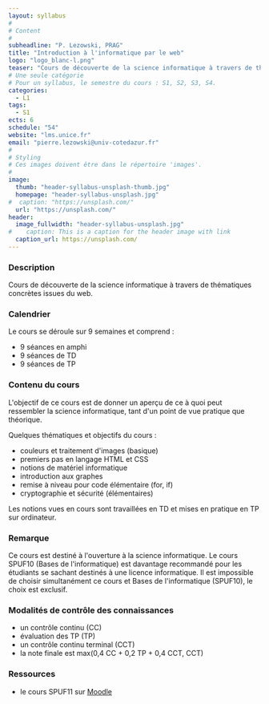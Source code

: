 ```yaml
---
layout: syllabus
#
# Content
#
subheadline: "P. Lezowski, PRAG"
title: "Introduction à l'informatique par le web"
logo: "logo_blanc-l.png"
teaser: "Cours de découverte de la science informatique à travers de thématiques concrètes issues du web."
# Une seule catégorie
# Pour un syllabus, le semestre du cours : S1, S2, S3, S4.
categories:
  - L1
tags:
  - S1
ects: 6
schedule: "54"
website: "lms.unice.fr"
email: "pierre.lezowski@univ-cotedazur.fr"
#
# Styling
# Ces images doivent être dans le répertoire 'images'.
#
image:
  thumb: "header-syllabus-unsplash-thumb.jpg"
  homepage: "header-syllabus-unsplash.jpg"
#  caption: "https://unsplash.com/"
  url: "https://unsplash.com/"
header:
  image_fullwidth: "header-syllabus-unsplash.jpg"
#    caption: This is a caption for the header image with link
  caption_url: https://unsplash.com/  
---
```



###  Description ###

Cours de découverte de la science informatique à travers de thématiques concrètes issues du web.

###  Calendrier ###

Le cours se déroule sur 9 semaines et comprend :

- 9 séances en amphi
- 9 séances de TD
- 9 séances de TP


###  Contenu du cours ###

L'objectif de ce cours est de donner un aperçu de ce à quoi peut ressembler la science informatique,
tant d'un point de vue pratique que théorique.

Quelques thématiques et objectifs du cours :
- couleurs et traitement d'images (basique)
- premiers pas en langage HTML et CSS
- notions de matériel informatique
- introduction aux graphes
- remise à niveau pour code élémentaire (for, if)
- cryptographie et sécurité (élémentaires)

Les notions vues en cours sont travaillées en TD et mises en pratique en TP sur ordinateur. 

### Remarque ### 

Ce cours est destiné à l'ouverture à la science informatique. Le cours SPUF10 (Bases de l'informatique) est davantage
recommandé pour les étudiants se sachant destinés à une licence informatique. Il est impossible de choisir simultanément ce cours
et Bases de l'informatique (SPUF10), le choix est exclusif.


###  Modalités de contrôle des connaissances ###

- un contrôle continu (CC)
- évaluation des TP (TP)
- un contrôle continu terminal (CCT)
- la note finale est max(0,4 CC + 0,2 TP + 0,4 CCT, CCT)


###  Ressources ###

- le cours SPUF11 sur [Moodle](http://lms.unice.fr)



